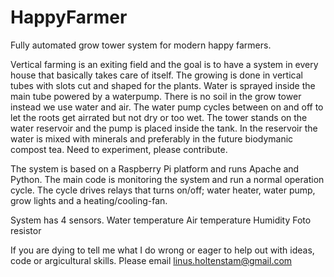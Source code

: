 # HappyFarmer
Fully automated grow tower system for modern happy farmers.

Vertical farming is an exiting field and the goal is to have a system in every house that basically takes care of itself. The growing is done in vertical tubes with slots cut and shaped for the plants. Water is sprayed inside the main tube powered by a waterpump. There is no soil in the grow tower instead we use water and air. The water pump cycles between on and off to let the roots get airrated but not dry or too wet. The tower stands on the water reservoir and the pump is placed inside the tank. In the reservoir the water is mixed with minerals and preferably in the future biodymanic compost tea. Need to experiment, please contribute.

The system is based on a Raspberry Pi platform and runs Apache and Python. The main code is monitoring the system and run a normal operation cycle. The cycle drives relays that turns on/off; water heater, water pump, grow lights and a heating/cooling-fan.

System has 4 sensors.
Water temperature
Air temperature
Humidity
Foto resistor

If you are dying to tell me what I do wrong or eager to help out with ideas, code or argicultural skills. 
Please email linus.holtenstam@gmail.com


